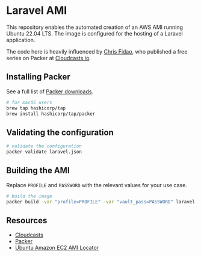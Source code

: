 # Laravel AMI

This repository enables the automated creation of an AWS AMI running Ubuntu 22.04 LTS. The image is configured for the hosting of a Laravel application.

The code here is heavily influenced by [Chris Fidao](https://fideloper.com/), who published a free series on Packer at [Cloudcasts.io](https://cloudcasts.io/course/a-packer-primer).

## Installing Packer

See a full list of [Packer downloads](https://www.packer.io/downloads).

```bash
# for macOS users
brew tap hashicorp/tap
brew install hashicorp/tap/packer
```

## Validating the configuration

```bash
# validate the configuration
packer validate laravel.json
```

## Building the AMI

Replace `PROFILE` and `PASSWORD` with the relevant values for your use case.

```bash
# build the image
packer build -var "profile=PROFILE" -var "vault_pass=PASSWORD" laravel.json
```

## Resources

* [Cloudcasts](https://cloudcasts.io/)
* [Packer](https://www.packer.io/)
* [Ubuntu Amazon EC2 AMI Locator](https://cloud-images.ubuntu.com/locator/ec2/)
